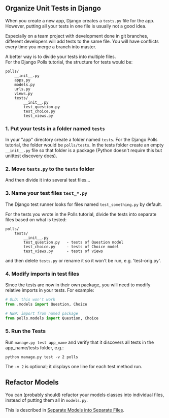 ## Organize Unit Tests in Django

When you create a new app, Django creates a `tests.py` file for the app.
However, putting all your tests in one file is usually not a good idea.

Especially on a team project with development done in git branches,
different developers will add tests to the same file.
You will have conflicts every time you merge a branch into master.

A better way is to divide your tests into multiple files.  
For the Django Polls tutorial, the structure for tests would be:
```listing
polls/
    __init__.py
    apps.py
    models.py
    urls.py
    views.py
    tests/
        __init__.py
        test_question.py
        test_choice.py
        test_views.py
```
     

### 1. Put your tests in a folder named `tests`

In your "app" directory create a folder named `tests`.
For the Django Polls tutorial, the folder would be `polls/tests`.
In the tests folder create an empty `__init__.py` file so that folder is a package (Python doesn't require this but unittest discovery does).

### 2. Move `tests.py` to the `tests` folder

And then divide it into several test files...

### 3. Name your test files `test_*.py`

The Django test runner looks for files named `test_something.py` by default.

For the tests you wrote in the Polls tutorial, divide the tests
into separate files based on what is tested:
```listing
polls/
    tests/
        __init__.py
        test_question.py   - tests of Question model
        test_choice.py     - tests of Choice model
        test_views.py      - tests of views
```

and then delete `tests.py` or rename it so it won't be run, e.g. 'test-orig.py'.

### 4. Modify imports in test files

Since the tests are now in their own package, you will need
to modify relative imports in your tests.
For example:
```python
# OLD: this won't work
from .models import Question, Choice

# NEW: import from named package
from polls.models import Question, Choice
```

### 5. Run the Tests

Run `manage.py test app_name` and verify that it discovers all tests
in the app_name/tests folder, e.g.:
```
python manage.py test -v 2 polls
```
The `-v 2` is optional; it displays one line for each test method run.

## Refactor Models

You can (probably should) refactor your models classes into individual files, instead of putting them all in `models.py`.  

This is described in [Separate Models into Separate Files](separate-model-classes).
